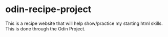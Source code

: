 # odin-recipe-project
This is a recipe website that will help show/practice my starting html skills.  This is done through the Odin Project.